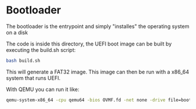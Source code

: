# Bootloader

The bootloader is the entrypoint and simply "installes" the operating system on a disk

The code is inside this directory, the UEFI boot image can be built by executing the build.sh script:

```bash
bash build.sh
```

This will generate a FAT32 image. This image can then be run with a x86_64 system that runs UEFI.

With QEMU you can run it like:

```bash
qemu-system-x86_64 -cpu qemu64 -bios OVMF.fd -net none -drive file=bootloader.img,if=ide
```
